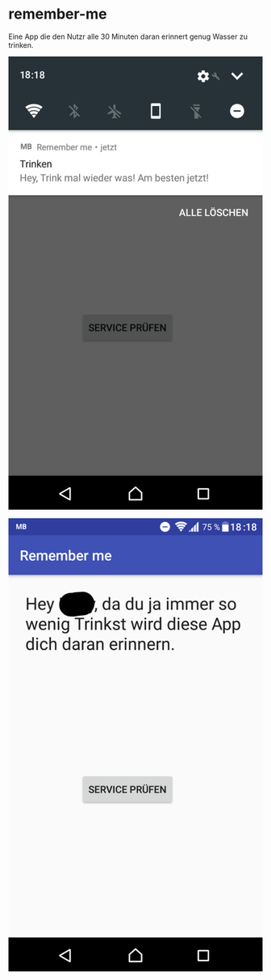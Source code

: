 # remember-me

Eine App die den Nutzr alle 30 Minuten daran erinnert genug Wasser zu trinken.

![alt text](https://github.com/MaxCodeDE/remember-me/blob/master/Screenshot_1.png "UI")

![alt text](https://github.com/MaxCodeDE/remember-me/blob/master/Screenshot_2.png "UI")


